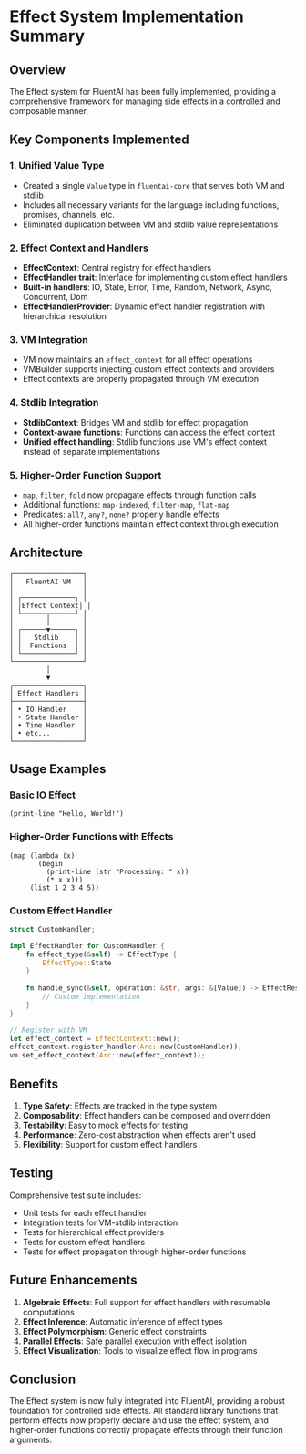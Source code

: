 # Effect System Implementation Summary

## Overview
The Effect system for FluentAI has been fully implemented, providing a comprehensive framework for managing side effects in a controlled and composable manner.

## Key Components Implemented

### 1. Unified Value Type
- Created a single `Value` type in `fluentai-core` that serves both VM and stdlib
- Includes all necessary variants for the language including functions, promises, channels, etc.
- Eliminated duplication between VM and stdlib value representations

### 2. Effect Context and Handlers
- **EffectContext**: Central registry for effect handlers
- **EffectHandler trait**: Interface for implementing custom effect handlers
- **Built-in handlers**: IO, State, Error, Time, Random, Network, Async, Concurrent, Dom
- **EffectHandlerProvider**: Dynamic effect handler registration with hierarchical resolution

### 3. VM Integration
- VM now maintains an `effect_context` for all effect operations
- VMBuilder supports injecting custom effect contexts and providers
- Effect contexts are properly propagated through VM execution

### 4. Stdlib Integration
- **StdlibContext**: Bridges VM and stdlib for effect propagation
- **Context-aware functions**: Functions can access the effect context
- **Unified effect handling**: Stdlib functions use VM's effect context instead of separate implementations

### 5. Higher-Order Function Support
- `map`, `filter`, `fold` now propagate effects through function calls
- Additional functions: `map-indexed`, `filter-map`, `flat-map`
- Predicates: `all?`, `any?`, `none?` properly handle effects
- All higher-order functions maintain effect context through execution

## Architecture

```
┌─────────────────┐
│   FluentAI VM   │
│                 │
│ ┌─────────────┐ │
│ │Effect Context│ │
│ └──────┬──────┘ │
│        │        │
│ ┌──────▼──────┐ │
│ │   Stdlib    │ │
│ │  Functions  │ │
│ └─────────────┘ │
└─────────────────┘
         │
         ▼
┌─────────────────┐
│ Effect Handlers │
├─────────────────┤
│ • IO Handler    │
│ • State Handler │
│ • Time Handler  │
│ • etc...        │
└─────────────────┘
```

## Usage Examples

### Basic IO Effect
```fluentai
(print-line "Hello, World!")
```

### Higher-Order Functions with Effects
```fluentai
(map (lambda (x) 
       (begin 
         (print-line (str "Processing: " x))
         (* x x)))
     (list 1 2 3 4 5))
```

### Custom Effect Handler
```rust
struct CustomHandler;

impl EffectHandler for CustomHandler {
    fn effect_type(&self) -> EffectType {
        EffectType::State
    }
    
    fn handle_sync(&self, operation: &str, args: &[Value]) -> EffectResult {
        // Custom implementation
    }
}

// Register with VM
let effect_context = EffectContext::new();
effect_context.register_handler(Arc::new(CustomHandler));
vm.set_effect_context(Arc::new(effect_context));
```

## Benefits

1. **Type Safety**: Effects are tracked in the type system
2. **Composability**: Effect handlers can be composed and overridden
3. **Testability**: Easy to mock effects for testing
4. **Performance**: Zero-cost abstraction when effects aren't used
5. **Flexibility**: Support for custom effect handlers

## Testing

Comprehensive test suite includes:
- Unit tests for each effect handler
- Integration tests for VM-stdlib interaction
- Tests for hierarchical effect providers
- Tests for custom effect handlers
- Tests for effect propagation through higher-order functions

## Future Enhancements

1. **Algebraic Effects**: Full support for effect handlers with resumable computations
2. **Effect Inference**: Automatic inference of effect types
3. **Effect Polymorphism**: Generic effect constraints
4. **Parallel Effects**: Safe parallel execution with effect isolation
5. **Effect Visualization**: Tools to visualize effect flow in programs

## Conclusion

The Effect system is now fully integrated into FluentAI, providing a robust foundation for controlled side effects. All standard library functions that perform effects now properly declare and use the effect system, and higher-order functions correctly propagate effects through their function arguments.